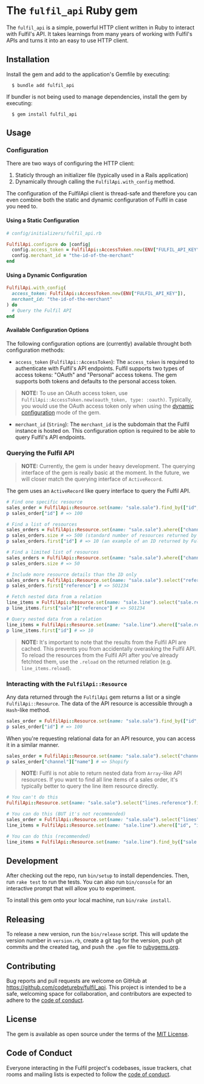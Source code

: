# The `fulfil_api` Ruby gem

The `fulfil_api` is a simple, powerful HTTP client written in Ruby to interact with Fulfil's API. It takes learnings from many years of working with Fulfil's APIs and turns it into an easy to use HTTP client.

## Installation

Install the gem and add to the application's Gemfile by executing:

```shell
  $ bundle add fulfil_api
```

If bundler is not being used to manage dependencies, install the gem by executing:

```shell
  $ gem install fulfil_api
```

## Usage

### Configuration

There are two ways of configuring the HTTP client:

1. Staticly through an initializer file (typically used in a Rails application)
2. Dynamically through calling the `FulfilApi.with_config` method.

The configuration of the FulfilApi client is thread-safe and therefore you can even combine both the static and dynamic configuration of Fulfil in case you need to.

#### Using a Static Configuration

```ruby
# config/initializers/fulfil_api.rb

FulfilApi.configure do |config|
  config.access_token = FulfilApi::AccessToken.new(ENV["FULFIL_API_KEY"])
  config.merchant_id = "the-id-of-the-merchant"
end
```


#### Using a Dynamic Configuration

```ruby
FulfilApi.with_config(
  access_token: FulfilApi::AccessToken.new(ENV["FULFIL_API_KEY"]),
  merchant_id: "the-id-of-the-merchant"
) do
  # Query the Fulfil API
end
```

#### Available Configuration Options

The following configuration options are (currently) available throught both configuration methods:

- `access_token` (`FulfilApi::AccessToken`): The `access_token` is required to authenticate with Fulfil's API endpoints. Fulfil supports two types of access tokens: "OAuth" and "Personal" access tokens. The gem supports both tokens and defaults to the personal access token.

> **NOTE:** To use an OAuth access token, use `FulfilApi::AccessToken.new(oauth_token, type: :oauth)`. Typically, you would use the OAuth access token only when using the [dynamic configuration](#using-a-dynamic-configuration) mode of the gem.

- `merchant_id` (`String`): The `merchant_id` is the subdomain that the Fulfil instance is hosted on. This configuration option is required to be able to query Fulfil's API endpoints.

### Querying the Fulfil API

> **NOTE:** Currently, the gem is under heavy development. The querying interface of the gem is really basic at the moment. In the future, we will closer match the querying interface of `ActiveRecord`.

The gem uses an `ActiveRecord` like query interface to query the Fulfil API.

```ruby
# Find one specific resource
sales_order = FulfilApi::Resource.set(name: "sale.sale").find_by(["id", "=", 100])
p sales_order["id"] # => 100

# Find a list of resources
sales_orders = FulfilApi::Resource.set(name: "sale.sale").where(["channel", "=", 4])
p sales_orders.size # => 500 (standard number of resources returned by Fulfil)
p sales_orders.first["id"] # => 10 (an example of an ID returned by Fulfil)

# Find a limited list of resources
sales_orders = FulfilApi::Resource.set(name: "sale.sale").where(["channel", "=", 4]).limit(50)
p sales_orders.size # => 50

# Include more resource details than the ID only
sales_orders = FulfilApi::Resource.set(name: "sale.sale").select("reference").where(["channel", "=", 4])
p sales_orders.first["reference"] # => SO1234

# Fetch nested data from a relation
line_items = FulfilApi::Resource.set(name: "sale.line").select("sale.reference")
p line_items.first["sale"]["reference"] # => SO1234

# Query nested data from a relation
line_items = FulfilApi::Resource.set(name: "sale.line").where(["sale.reference", "=", "SO1234"])
p line_items.first["id"] # => 10
```

> **NOTE:** It's important to note that the results from the Fulfil API are cached. This prevents you from accidentally overasking the Fulfil API. To reload the resources from the Fulfil API after you've already fetchted them, use the `.reload` on the returned relation (e.g. `line_items.reload`).

### Interacting with the `FulfilApi::Resource`

Any data returned through the `FulfilApi` gem returns a list or a single `FulfilApi::Resource`. The data of the API resource is accessible through a `Hash`-like method.

```ruby
sales_order = FulfilApi::Resource.set(name: "sale.sale").find_by(["id", "=", 100])
p sales_order["id"] # => 100
```

When you're requesting relational data for an API resource, you can access it in a similar manner.

```ruby
sales_order = FulfilApi::Resource.set(name: "sale.sale").select("channel.name").find_by(["id", "=", 100])
p sales_order["channel"]["name"] # => Shopify
```

> **NOTE:** Fulfil is not able to return nested data from `Array`-like API resources. If you want to find all line items of a sales order, it's typically better to query the line item resource directly.

```ruby
# You can't do this
FulfilApi::Resource.set(name: "sale.sale").select("lines.reference").find_by(["id", "=", 100])

# You can do this (BUT it's not recommended)
sales_order = FulfilApi::Resource.set(name: "sale.sale").select("lines").find_by(["id", "=", 100])
line_items = FulfilApi::Resource.set(name: "sale.line").where(["id", "in", sales_order["lines"]])

# You can do this (recommended)
line_items = FulfilApi::Resource.set(name: "sale.line").find_by(["sale.id", "=", 100])
```

## Development

After checking out the repo, run `bin/setup` to install dependencies. Then, run `rake test` to run the tests. You can also run `bin/console` for an interactive prompt that will allow you to experiment.

To install this gem onto your local machine, run `bin/rake install`.

## Releasing

To release a new version, run the `bin/release` script. This will update the version number in `version.rb`, create a git tag for the version, push git commits and the created tag, and push the `.gem` file to [rubygems.org](https://rubygems.org).

## Contributing

Bug reports and pull requests are welcome on GitHub at https://github.com/codeturebv/fulfil_api. This project is intended to be a safe, welcoming space for collaboration, and contributors are expected to adhere to the [code of conduct](https://github.com/codeturebv/fulfil_api/blob/main/CODE_OF_CONDUCT.md).

## License

The gem is available as open source under the terms of the [MIT License](https://opensource.org/licenses/MIT).

## Code of Conduct

Everyone interacting in the Fulfil project's codebases, issue trackers, chat rooms and mailing lists is expected to follow the [code of conduct](https://github.com/codeturebv/fulfil_api/blob/main/CODE_OF_CONDUCT.md).
